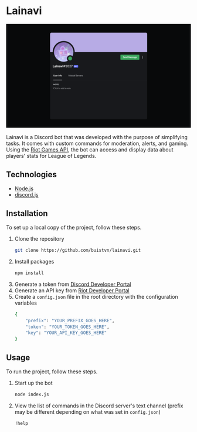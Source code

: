 <!-- PROJECT -->
# Lainavi

![Project Screenshot][project-screenshot]

Lainavi is a Discord bot that was developed with the purpose of simplifying tasks. It comes with custom commands for moderation, alerts, and gaming. Using the [Riot Games API](https://developer.riotgames.com/), the bot can access and display data about players' stats for League of Legends.



<!-- TECHNOLOGIES -->
## Technologies

* [Node.js](https://nodejs.org/en/)
* [discord.js](https://discord.js.org/#/)



<!-- INSTALLATION -->
## Installation

To set up a local copy of the project, follow these steps.

1. Clone the repository
   ```sh
   git clone https://github.com/buistvn/lainavi.git
   ```
2. Install packages
   ```sh
   npm install
   ```
3. Generate a token from [Discord Developer Portal](https://discord.com/developers/applications)
4. Generate an API key from [Riot Developer Portal](https://developer.riotgames.com/)
5. Create a `config.json` file in the root directory with the configuration variables
   ```sh
   {
       "prefix": "YOUR_PREFIX_GOES_HERE",
       "token": "YOUR_TOKEN_GOES_HERE",
       "key": "YOUR_API_KEY_GOES_HERE"
   }
   ```



<!-- USAGE -->
## Usage

To run the project, follow these steps.

1. Start up the bot
   ```sh
   node index.js
   ```
2. View the list of commands in the Discord server's text channel (prefix may be different depending on what was set in `config.json`)
   ```sh
   !help
   ```



<!-- LINKS & IMAGES -->
[project-screenshot]: /docs/lainavi.png
